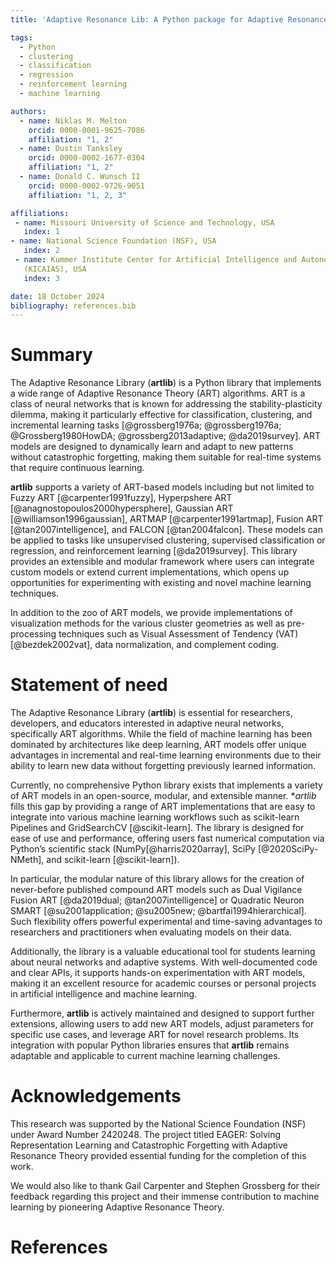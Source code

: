 ```yaml
---
title: 'Adaptive Resonance Lib: A Python package for Adaptive Resonance Theory (ART) models'

tags:
  - Python
  - clustering
  - classification
  - regression
  - reinforcement learning
  - machine learning

authors:
  - name: Niklas M. Melton
    orcid: 0000-0001-9625-7086
    affiliation: "1, 2"
  - name: Dustin Tanksley
    orcid: 0000-0002-1677-0304
    affiliation: "1, 2"
  - name: Donald C. Wunsch II
    orcid: 0000-0002-9726-9051
    affiliation: "1, 2, 3"

affiliations:
 - name: Missouri University of Science and Technology, USA
   index: 1
- name: National Science Foundation (NSF), USA
   index: 2
 - name: Kummer Institute Center for Artificial Intelligence and Autonomous Systems
   (KICAIAS), USA
   index: 3

date: 18 October 2024
bibliography: references.bib
---
```


# Summary

The Adaptive Resonance Library (**artlib**) is a Python library that implements a wide
range of Adaptive Resonance Theory (ART) algorithms. ART is a class of neural networks
that is known for addressing the stability-plasticity dilemma, making it particularly
effective for classification, clustering, and incremental learning tasks
[@grossberg1976a; @grossberg1976a; @Grossberg1980HowDA; @grossberg2013adaptive;
@da2019survey]. ART models are designed to dynamically learn and adapt to new patterns
without catastrophic forgetting, making them suitable for real-time systems that require
continuous learning.

**artlib** supports a variety of ART-based models including but not limited to
Fuzzy ART [@carpenter1991fuzzy], Hyperpshere ART [@anagnostopoulos2000hypersphere],
Gaussian ART [@williamson1996gaussian], ARTMAP [@carpenter1991artmap],
Fusion ART [@tan2007intelligence], and FALCON [@tan2004falcon]. These models
can be applied to tasks like unsupervised clustering, supervised classification or
regression, and reinforcement learning [@da2019survey]. This library provides an
extensible and modular framework where users can integrate custom models or extend
current implementations, which opens up opportunities for experimenting with existing
and novel machine learning techniques.

In addition to the zoo of ART models, we provide
implementations of visualization methods for the various cluster geometries as well as
pre-processing techniques such as Visual Assessment of Tendency (VAT)[@bezdek2002vat],
data normalization, and complement coding.

# Statement of need

The Adaptive Resonance Library (**artlib**) is essential for researchers, developers,
and educators interested in adaptive neural networks, specifically ART algorithms. While
the field of machine learning has been dominated by architectures like deep learning,
ART models offer unique advantages in incremental and real-time learning environments
due to their ability to learn new data without forgetting previously learned
information.

Currently, no comprehensive Python library exists that implements a variety of ART
models in an open-source, modular, and extensible manner. **artlib* fills this gap by
providing a range of ART implementations that are easy to integrate into various machine
learning workflows such as scikit-learn Pipelines and GridSearchCV [@scikit-learn].
The library is designed for ease of use and performance, offering users fast numerical
computation via Python’s scientific stack (NumPy[@harris2020array], SciPy
[@2020SciPy-NMeth], and scikit-learn [@scikit-learn]).

In particular, the modular nature of this library allows for the creation of
never-before published compound ART models such as Dual Vigilance
Fusion ART [@da2019dual; @tan2007intelligence] or Quadratic Neuron SMART
[@su2001application; @su2005new; @bartfai1994hierarchical]. Such flexibility offers
powerful experimental and time-saving advantages to researchers and practitioners when
evaluating models on their data.

Additionally, the library is a valuable educational tool for students learning about
neural networks and adaptive systems. With well-documented code and clear APIs, it
supports hands-on experimentation with ART models, making it an excellent resource for
academic courses or personal projects in artificial intelligence and machine learning.

Furthermore, **artlib** is actively maintained and designed to support further
extensions, allowing users to add new ART models, adjust parameters for specific use
cases, and leverage ART for novel research problems. Its integration with popular Python
libraries ensures that **artlib** remains adaptable and applicable to current machine
learning challenges.

# Acknowledgements
This research was supported by the National Science Foundation (NSF) under Award
Number 2420248. The project titled EAGER: Solving Representation Learning and
Catastrophic Forgetting with Adaptive Resonance Theory provided essential funding for
the completion of this work.

We would also like to thank Gail Carpenter and Stephen Grossberg for their
feedback regarding this project and their immense contribution to machine learning by
pioneering Adaptive Resonance Theory.

# References
